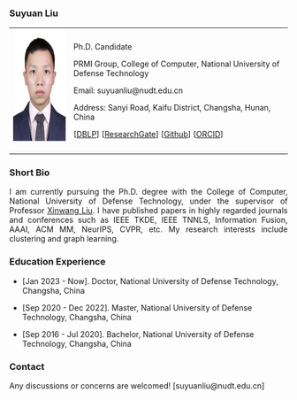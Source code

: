 <!-- ## Welcome to GitHub Pages -->

### Suyuan Liu

<table class="imgtable">
  <tr>
    <td>
      <img src="/image.jpg" alt="Suyuan Liu" width="145px" height="201.6px" />&nbsp;
    </td>
    <td align="left">
      <p>Ph.D. Candidate</p>
      <p SuyuanLiu.github.io>PRMI Group, College of Computer, National University of Defense Technology</p>
      <p>Email: suyuanliu@nudt.edu.cn</p>
      <p>Address: Sanyi Road, Kaifu District, Changsha, Hunan, China</p>
      <p>[<a href="https://dblp.org/pid/227/5361.html">DBLP</a>] [<a href="https://www.researchgate.net/profile/Suyuan-Liu-2">ResearchGate</a>] [<a href="https://github.com/Tracesource">Github</a>] [<a href="https://orcid.org/my-orcid?orcid=0000-0003-1481-5393">ORCID</a>]</p>
    </td>
 </tr>
</table>

### Short Bio
  <p align = "justify">I am currently pursuing the Ph.D. degree with the College of Computer, National University of Defense Technology, under the supervisor of Professor <a href="https://xinwangliu.github.io/">Xinwang Liu</a>. I have published papers in highly regarded journals and conferences such as IEEE TKDE, IEEE TNNLS, Information Fusion, AAAI, ACM MM, NeurIPS, CVPR, etc. My research interests include clustering and graph learning.</p>
  
### Education Experience
<ul>
    <li> 
      <p>[Jan 2023 - Now]. Doctor, National University of Defense Technology, Changsha, China </p>
    </li>
  </ul>
  <ul>
    <li> 
      <p>[Sep 2020 - Dec 2022]. Master, National University of Defense Technology, Changsha, China </p>
    </li>
  </ul>
<ul>
    <li> 
      <p>[Sep 2016 - Jul 2020]. Bachelor, National University of Defense Technology, Changsha, China </p>
    </li>
  </ul>
  

<!--### Publications
<ul>
    <li> 
      <p align = "justify"> <b>Suyuan Liu</b>, Ke Liang, Zhibin Dong, Siwei Wang, Xihong Yang, Sihang Zhou, En Zhu, Xinwang Liu. Learn from View Correlation: An Anchor Enhancement Strategy for Multi-view Clustering. Proceedings of the Thirty-Sixth IEEE Conference on Computer Vision and Pattern Recognition, <b>CVPR 2024<b>,  (to appear). <b>(CCF Rank A)</b> </p>
    </li>
  </ul>

<ul>
    <li> 
      <p align = "justify"> <b>Suyuan Liu</b>, Junpu Zhang, Yi Wen, Xihong Yang, Siwei Wang, Yi Zhang, En Zhu, Chang Tang, Long Zhao, and Xinwang Liu. Sample-level Cross-view Similarity Learning for Incomplete Multi-view Clustering. Proceedings of the Thirty-Eighth AAAI Conference on Artificial Intelligence, <b>AAAI 2024<b>, pages: 14017-14025. <b>(CCF Rank A)</b> [<a href="https://ojs.aaai.org/index.php/AAAI/article/view/29310">Paper</a>], [<a href="https://github.com/Tracesource/SCSL">Code</a>] </p>
    </li>
  </ul>

   <ul>
    <li> 
      <p align = "justify">Yi Wen, Siwei Wang, Ke Liang, Weixuan Liang, Xinhang Wan, Xinwang Liu, <b>Suyuan Liu</b>, Jiyuan Liu, and En Zhu. Scalable Incomplete Multi-View Clustering with Structure Alignment. Proceedings of the Twenty-Ninth ACM International Conference on Multimedia, <b>ACM MM 2023</b>, pages: 3031-3040. <b>(CCF Rank A)<b> [<a href="https://dl.acm.org/doi/abs/10.1145/3581783.3611981">Paper</a>], [<a href="https://github.com/wenyiwy99/SIMVC-SA">Code</a>] </p>
    </li>
  </ul> 
  
 <ul>
    <li> 
      <p align = "justify">  Yi Wen*, <b>Suyuan Liu*</b>, Xinhang Wan, Siwei Wang, Ke Liang, Xinwang Liu, Xihong Yang, and Pei Zhang. Efficient Multi-View Graph Clustering with Local and Global Structure Preservation. Proceedings of the Twenty-Ninth ACM International Conference on Multimedia, <b>ACM MM 2023</b>, pages: 3021-3030. <b>(CCF Rank A)<b> [<a href="https://dl.acm.org/doi/abs/10.1145/3581783.3611986">Paper</a>], [<a href="https://github.com/Tracesource/EMVGC-LG">Code</a>] </p>
    </li>
  </ul> 

  <ul>
    <li> 
      <p align = "justify">  Xihong Yang, Jiaqi Jin, Siwei Wang, Ke Liang, Yue Liu, Yi Wen, <b>Suyuan Liu</b>, Sihang Zhou, Xinwang Liu, and En Zhu. DealMVC: Dual Contrastive Calibration for Multi-view Clustering. Proceedings of the Twenty-Ninth ACM International Conference on Multimedia, <b>ACM MM 2023</b>, pages: 337-346. <b>(CCF Rank A)<b> [<a href="https://dl.acm.org/doi/abs/10.1145/3581783.3611951">Paper</a>], [<a href="https://github.com/xihongyang1999/DealMVC">Code</a>] </p>
    </li>
  </ul> 

  <ul>
    <li> 
      <p align = "justify"> Siwei Wang, Xinwang Liu, <b>Suyuan Liu<b>, Jiaqi Jin, Wenxuan Tu, Xinzhong Zhu, and En Zhu. Align then Fusion: Generalized Large-Scale Multi-View Clustering with Anchor Matching Correspondences. Proceedings of the Thirty-Sixth Annual Conference on Neural Information Processing Systems, <b>NeurIPS 2022<b>, pages: 5882-5895. <b>(CCF Rank A)</b> [<a href="https://arxiv.org/pdf/2205.15075.pdf">Paper</a>], [<a href="https://github.com/wangsiwei2010/NeurIPS22-FMVACC">Code</a>] </p>
    </li>
  </ul> 

  <ul>
    <li> 
      <p align = "justify"> <b>Suyuan Liu<b>, Siwei Wang, Pei Zhang, Kai Xu, Xinwang Liu, Changwang Zhang, and Feng Gao. Efficient One-pass Multi-view Subspace Clustering with Consensus Anchors. Proceedings of the Thirty-Sixth AAAI Conference on Artificial Intelligence, <b>AAAI 2022</b>, pages: 7576-7584. (CCF Rank A) [<a href="https://ojs.aaai.org/index.php/AAAI/article/view/20723">Paper</a>], [<a href="https://github.com/Tracesource/EOMSC-CA">Code</a>] </p>
    </li>
  </ul> 
  
  <ul>
    <li> 
      <p align = "justify"> <b>Suyuan Liu</b>, Xinwang Liu, Siwei Wang, Xin Niu, En Zhu. Fast Incomplete Multi-View Clustering With View-Independent Anchors. IEEE Transactions on Neural Networks and Learning Systems, <b>TNNLS</b>. (CCF Rank B, JCR 1# TOP) [<a href="https://ieeexplore.ieee.org/document/9982492/">Paper</a>], [<a href="https://github.com/Tracesource/FIMVC-VIA">Code</a>] </p>
    </li>
  </ul> 
  
   <ul>
    <li> 
      <p align = "justify"> 	<b>Suyuan Liu</b>, Siwei Wang, Pei Zhang, Kai Xu, Xinwang Liu, Changwang Zhang, Feng Gao. Efficient One-Pass Multi-View Subspace Clustering with Consensus Anchors. The 36th AAAI Conference on Artificial Intelligence, <b>AAAI 2022</b>. (CCF Rank A) [<a href="https://ojs.aaai.org/index.php/AAAI/article/view/20723/">Paper</a>], [<a href="https://github.com/Tracesource/EOMSC-CA">Code</a>] </p>
    </li>
  </ul>-->

### Contact
<p>Any discussions or concerns are welcomed! [suyuanliu@nudt.edu.cn]</p>
